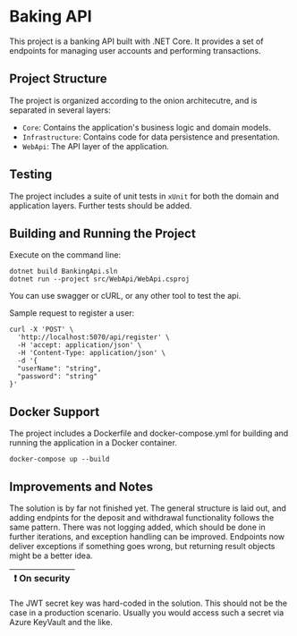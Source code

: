 # Baking API

This project is a banking API built with .NET Core. It provides a set of endpoints for managing user accounts and performing transactions.

## Project Structure

The project is organized according to the onion architecutre, and is separated in several layers:

- `Core`: Contains the application's business logic and domain models.
- `Infrastructure`: Contains code for data persistence and presentation.
- `WebApi`: The API layer of the application.

## Testing

The project includes a suite of unit tests in `xUnit` for both the domain and application layers. Further tests should be added.

## Building and Running the Project

Execute on the command line:

```
dotnet build BankingApi.sln
dotnet run --project src/WebApi/WebApi.csproj
```

You can use swagger or cURL, or any other tool to test the api.

Sample request to register a user:

```
curl -X 'POST' \
  'http://localhost:5070/api/register' \
  -H 'accept: application/json' \
  -H 'Content-Type: application/json' \
  -d '{
  "userName": "string",
  "password": "string"
}'
```

## Docker Support

The project includes a Dockerfile and docker-compose.yml for building and running the application in a Docker container.

```
docker-compose up --build
```

## Improvements and Notes

The solution is by far not finished yet. The general structure is laid out, and adding endpints for the deposit and withdrawal functionality follows the same pattern. There was not logging added, which should be done in further iterations, and exception handling can be improved. Endpoints now deliver exceptions if something goes wrong, but returning result objects might be a better idea.

| :exclamation:  On security              |
|-----------------------------------------|

The JWT secret key was hard-coded in the solution. This should not be the case in a production scenario. Usually you would access such a secret via Azure KeyVault and the like.
